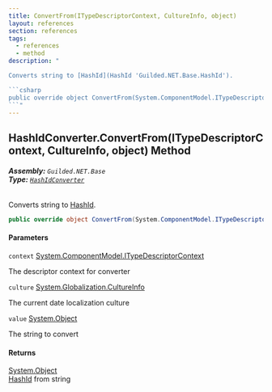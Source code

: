 ```yaml
---
title: ConvertFrom(ITypeDescriptorContext, CultureInfo, object)
layout: references
section: references
tags:
  - references
  - method
description: "

Converts string to [HashId](HashId 'Guilded.NET.Base.HashId').

```csharp
public override object ConvertFrom(System.ComponentModel.ITypeDescriptorContext? context, System.Globalization.CultureInfo? culture, object value);
```"
---
```


## HashIdConverter.ConvertFrom(ITypeDescriptorContext, CultureInfo, object) Method
###### **Assembly:** `Guilded.NET.Base`<br/>**Type:** [`HashIdConverter`](HashIdConverter 'Guilded.NET.Base.HashIdConverter')

Converts string to [HashId](HashId 'Guilded.NET.Base.HashId').

```csharp
public override object ConvertFrom(System.ComponentModel.ITypeDescriptorContext? context, System.Globalization.CultureInfo? culture, object value);
```
#### Parameters

<a name='Guilded.NET.Base.HashIdConverter.ConvertFrom(System.ComponentModel.ITypeDescriptorContext,System.Globalization.CultureInfo,object).context'></a>

`context` [System.ComponentModel.ITypeDescriptorContext](https://docs.microsoft.com/en-us/dotnet/api/System.ComponentModel.ITypeDescriptorContext 'System.ComponentModel.ITypeDescriptorContext')

The descriptor context for converter

<a name='Guilded.NET.Base.HashIdConverter.ConvertFrom(System.ComponentModel.ITypeDescriptorContext,System.Globalization.CultureInfo,object).culture'></a>

`culture` [System.Globalization.CultureInfo](https://docs.microsoft.com/en-us/dotnet/api/System.Globalization.CultureInfo 'System.Globalization.CultureInfo')

The current date localization culture

<a name='Guilded.NET.Base.HashIdConverter.ConvertFrom(System.ComponentModel.ITypeDescriptorContext,System.Globalization.CultureInfo,object).value'></a>

`value` [System.Object](https://docs.microsoft.com/en-us/dotnet/api/System.Object 'System.Object')

The string to convert

#### Returns
[System.Object](https://docs.microsoft.com/en-us/dotnet/api/System.Object 'System.Object')  
[HashId](HashId 'Guilded.NET.Base.HashId') from string